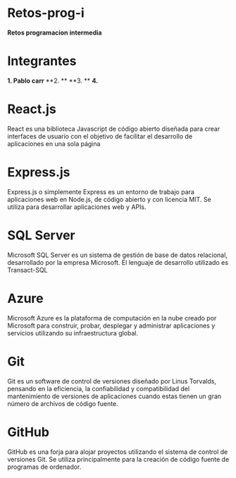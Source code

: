 # Retos-prog-i
**Retos programacion intermedia**
# Integrantes
**1. Pablo carr**
**2.   **
**3. **
**4.**
# React.js
React es una biblioteca Javascript de código abierto diseñada para crear interfaces de usuario con el objetivo de facilitar el desarrollo de aplicaciones en una sola página
# Express.js
Express.js o simplemente Express es un entorno de trabajo para aplicaciones web en Node.js, de código abierto y con licencia MIT. Se utiliza para desarrollar aplicaciones web y APIs.
# SQL Server
Microsoft SQL Server es un sistema de gestión de base de datos relacional, desarrollado por la empresa Microsoft. El lenguaje de desarrollo utilizado es Transact-SQL
# Azure
Microsoft Azure es la plataforma de computación en la nube creado por Microsoft para construir, probar, desplegar y administrar aplicaciones y servicios utilizando su infraestructura global.
# Git
Git es un software de control de versiones diseñado por Linus Torvalds, pensando en la eficiencia, la confiabilidad y compatibilidad del mantenimiento de versiones de aplicaciones cuando estas tienen un gran número de archivos de código fuente.
# GitHub
GitHub es una forja para alojar proyectos utilizando el sistema de control de versiones Git. Se utiliza principalmente para la creación de código fuente de programas de ordenador. 



